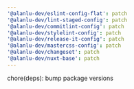 ```yaml
---
'@alanlu-dev/eslint-config-flat': patch
'@alanlu-dev/lint-staged-config': patch
'@alanlu-dev/commitlint-config': patch
'@alanlu-dev/stylelint-config': patch
'@alanlu-dev/release-it-config': patch
'@alanlu-dev/mastercss-config': patch
'@alanlu-dev/changeset': patch
'@alanlu-dev/nuxt-base': patch
---
```


chore(deps): bump package versions
